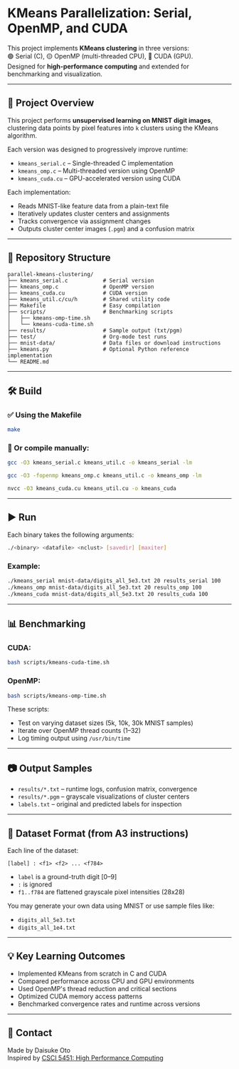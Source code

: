 # KMeans Parallelization: Serial, OpenMP, and CUDA

This project implements **KMeans clustering** in three versions:  
🟢 Serial (C), 🟡 OpenMP (multi-threaded CPU), 🔵 CUDA (GPU).  
Designed for **high-performance computing** and extended for benchmarking and visualization.

---

## 🧠 Project Overview

This project performs **unsupervised learning on MNIST digit images**, clustering data points by pixel features into `k` clusters using the KMeans algorithm.

Each version was designed to progressively improve runtime:
- `kmeans_serial.c` – Single-threaded C implementation
- `kmeans_omp.c` – Multi-threaded version using OpenMP
- `kmeans_cuda.cu` – GPU-accelerated version using CUDA

Each implementation:
- Reads MNIST-like feature data from a plain-text file
- Iteratively updates cluster centers and assignments
- Tracks convergence via assignment changes
- Outputs cluster center images (`.pgm`) and a confusion matrix

---

## 📁 Repository Structure

```
parallel-kmeans-clustering/
├── kmeans_serial.c           # Serial version
├── kmeans_omp.c              # OpenMP version
├── kmeans_cuda.cu            # CUDA version
├── kmeans_util.c/cu/h        # Shared utility code
├── Makefile                  # Easy compilation
├── scripts/                  # Benchmarking scripts
│   ├── kmeans-omp-time.sh
│   └── kmeans-cuda-time.sh
├── results/                  # Sample output (txt/pgm)
├── test/                     # Org-mode test runs
├── mnist-data/               # Data files or download instructions
├── kmeans.py                 # Optional Python reference implementation
└── README.md
```

---

## 🛠️ Build

### ✅ Using the Makefile
```bash
make
```

### 🔧 Or compile manually:

```bash
gcc -O3 kmeans_serial.c kmeans_util.c -o kmeans_serial -lm

gcc -O3 -fopenmp kmeans_omp.c kmeans_util.c -o kmeans_omp -lm

nvcc -O3 kmeans_cuda.cu kmeans_util.cu -o kmeans_cuda
```

---

## ▶️ Run

Each binary takes the following arguments:
```bash
./<binary> <datafile> <nclust> [savedir] [maxiter]
```

### Example:
```bash
./kmeans_serial mnist-data/digits_all_5e3.txt 20 results_serial 100
./kmeans_omp mnist-data/digits_all_5e3.txt 20 results_omp 100
./kmeans_cuda mnist-data/digits_all_5e3.txt 20 results_cuda 100
```

---

## 📊 Benchmarking

### CUDA:
```bash
bash scripts/kmeans-cuda-time.sh
```

### OpenMP:
```bash
bash scripts/kmeans-omp-time.sh
```

These scripts:
- Test on varying dataset sizes (5k, 10k, 30k MNIST samples)
- Iterate over OpenMP thread counts (1–32)
- Log timing output using `/usr/bin/time`

---

## 📷 Output Samples

- `results/*.txt` – runtime logs, confusion matrix, convergence
- `results/*.pgm` – grayscale visualizations of cluster centers
- `labels.txt` – original and predicted labels for inspection

---

## 📘 Dataset Format (from A3 instructions)

Each line of the dataset:
```
[label] : <f1> <f2> ... <f784>
```
- `label` is a ground-truth digit [0–9]
- `:` is ignored
- `f1..f784` are flattened grayscale pixel intensities (28x28)

You may generate your own data using MNIST or use sample files like:
- `digits_all_5e3.txt`
- `digits_all_1e4.txt`

---

## 💡 Key Learning Outcomes

- Implemented KMeans from scratch in C and CUDA
- Compared performance across CPU and GPU environments
- Used OpenMP's thread reduction and critical sections
- Optimized CUDA memory access patterns
- Benchmarked convergence rates and runtime across versions

---

## 📎 Contact

Made by Daisuke Oto  
Inspired by [CSCI 5451: High Performance Computing](https://www-users.cse.umn.edu/~kauffman/5451/)
